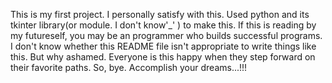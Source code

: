 This is my first project. I personally satisfy with this. Used python and its tkinter library(or module. I don't know'_' ) to make this. If this is reading by my futureself, you may be an programmer who builds successful programs. I don't know whether this README file isn't appropriate to write things like this. But why ashamed. Everyone is this happy when they step forward on their favorite paths. So, bye. Accomplish your dreams...!!!
